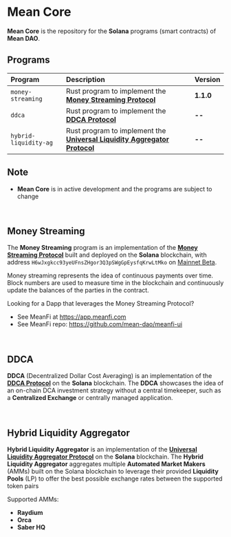 # Mean Core

**Mean Core** is the repository for the **Solana** programs (smart contracts) of **Mean DAO**.

<h2>Programs</h2>

| Program | Description | Version
| :-- | :-- | :--|
| `money-streaming` | Rust program to implement the **[Money Streaming Protocol](https://docs.google.com/document/d/19W5V2B8eyFIocccgSP4orn6Wi1El07LQSyaT7yw6hMQ)** | **1.1.0** |
| `ddca` | Rust program to implement the **[DDCA Protocol]()** | **--** |
| `hybrid-liquidity-ag` | Rust program to implement the **[Universal Liquidity Aggregator Protocol]()** | **--**

<h2>Note</h2>

* **Mean Core** is in active development and the programs are subject to change

<br/>
<h2>Money Streaming</h2>

The **Money Streaming** program is an implementation of the **[Money Streaming Protocol](https://docs.google.com/document/d/19W5V2B8eyFIocccgSP4orn6Wi1El07LQSyaT7yw6hMQ)** built and deployed on the **Solana** blockchain, with address `H6wJxgkcc93yeUFnsZHgor3Q3pSWgGpEysfqKrwLtMko` on [Mainnet Beta](https://explorer.solana.com/address/H6wJxgkcc93yeUFnsZHgor3Q3pSWgGpEysfqKrwLtMko).

Money streaming represents the idea of continuous payments over time. Block numbers are used to measure time in the blockchain and continuously update the balances of the parties in the contract.

Looking for a Dapp that leverages the Money Streaming Protocol?
* See MeanFi at https://app.meanfi.com
* See MeanFi repo: https://github.com/mean-dao/meanfi-ui

<br/>
<h2>DDCA</h2>

**DDCA** (Decentralized Dollar Cost Averaging) is an implementation of the **[DDCA Protocol]()** on the **Solana** blockchain.
The **DDCA** showcases the idea of an on-chain DCA investment strategy without a central timekeeper, such as a **Centralized Exchange** or centrally managed application.

<br/>
<h2>Hybrid Liquidity Aggregator</h2>

**Hybrid Liquidity Aggregator** is an implementation of the **[Universal Liquidity Aggregator Protocol]()** on the **Solana** blockchain.
The **Hybrid Liquidity Aggregator** aggregates multiple **Automated Market Makers** (AMMs) built on the Solana blockchain to leverage their provided **Liquidity Pools** (LP) to offer the best possible exchange rates between the supported token pairs

Supported AMMs:

* **Raydium**
* **Orca**
* **Saber HQ**
